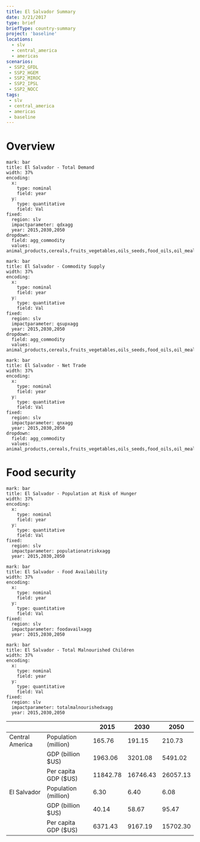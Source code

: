 ```yaml
---
title: El Salvador Summary
date: 3/21/2017
type: brief
briefType: country-summary
project: 'baseline'
locations:
  - slv
  - central_america
  - americas
scenarios:
 - SSP2_GFDL
 - SSP2_HGEM
 - SSP2_MIROC
 - SSP2_IPSL
 - SSP2_NOCC
tags:
 - slv
 - central_america
 - americas
 - baseline
---
```

# Overview 

```chart
mark: bar
title: El Salvador - Total Demand
width: 37%
encoding:
  x:
    type: nominal
    field: year
  y:
    type: quantitative
    field: Val
fixed:
  region: slv
  impactparameter: qdxagg
  year: 2015,2030,2050
dropdown:
  field: agg_commodity
  values: animal_products,cereals,fruits_vegetables,oils_seeds,food_oils,oil_meals,other,pulses,roots_tubers,sugar
```

```chart
mark: bar
title: El Salvador - Commodity Supply
width: 37%
encoding:
  x:
    type: nominal
    field: year
  y:
    type: quantitative
    field: Val
fixed:
  region: slv
  impactparameter: qsupxagg
  year: 2015,2030,2050
dropdown:
  field: agg_commodity
  values: animal_products,cereals,fruits_vegetables,oils_seeds,food_oils,oil_meals,other,pulses,roots_tubers,sugar
```

```chart
mark: bar
title: El Salvador - Net Trade
width: 37%
encoding:
  x:
    type: nominal
    field: year
  y:
    type: quantitative
    field: Val
fixed:
  region: slv
  impactparameter: qnxagg
  year: 2015,2030,2050
dropdown:
  field: agg_commodity
  values: animal_products,cereals,fruits_vegetables,oils_seeds,food_oils,oil_meals,other,pulses,roots_tubers,sugar
```

# Food security

```chart
mark: bar
title: El Salvador - Population at Risk of Hunger
width: 37%
encoding:
  x:
    type: nominal
    field: year
  y:
    type: quantitative
    field: Val
fixed:
  region: slv
  impactparameter: populationatriskxagg
  year: 2015,2030,2050
```

```chart
mark: bar
title: El Salvador - Food Availability
width: 37%
encoding:
  x:
    type: nominal
    field: year
  y:
    type: quantitative
    field: Val
fixed:
  region: slv
  impactparameter: foodavailxagg
  year: 2015,2030,2050
```

```chart
mark: bar
title: El Salvador - Total Malnourished Children
width: 37%
encoding:
  x:
    type: nominal
    field: year
  y:
    type: quantitative
    field: Val
fixed:
  region: slv
  impactparameter: totalmalnourishedxagg
  year: 2015,2030,2050
```

|   |   | 2015 | 2030 | 2050 |
|---|---|---|---|---|
| Central America | Population (million) | 165.76 | 191.15 | 210.73 |
|  | GDP (billion $US) | 1963.06 | 3201.08 | 5491.02 |
|  | Per capita GDP ($US) | 11842.78 | 16746.43 | 26057.13 |
| El Salvador | Population (million) | 6.30 | 6.40 | 6.08 |
|  | GDP (billion $US) | 40.14 | 58.67 | 95.47 |
|  | Per capita GDP ($US) | 6371.43| 9167.19| 15702.30|